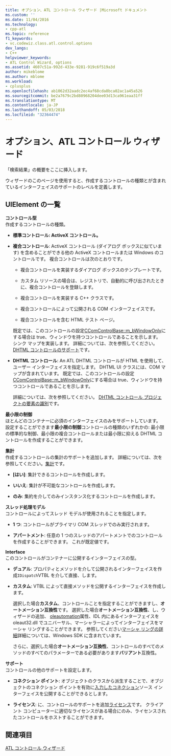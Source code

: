 ```yaml
---
title: オプション、ATL コントロール ウィザード |Microsoft ドキュメント
ms.custom: ''
ms.date: 11/04/2016
ms.technology:
- cpp-atl
ms.topic: reference
f1_keywords:
- vc.codewiz.class.atl.control.options
dev_langs:
- C++
helpviewer_keywords:
- ATL Control Wizard, options
ms.assetid: 4607c51a-992d-433e-9281-919c6f519a3d
author: mikeblome
ms.author: mblome
ms.workload:
- cplusplus
ms.openlocfilehash: ab1062d32aadc2ec4af68cda8bca02ac1a45a526
ms.sourcegitcommit: be2a7679c2bd80968204dee03d13ca961eaa31ff
ms.translationtype: MT
ms.contentlocale: ja-JP
ms.lasthandoff: 05/03/2018
ms.locfileid: "32364474"
---
```

# <a name="options-atl-control-wizard"></a>オプション、ATL コントロール ウィザード
「検索結果」の概要をここに挿入します。  
  
 ウィザードのこのページを使用すると、作成するコントロールの種類とが含まれているインターフェイスのサポートのレベルを定義します。  
  
## <a name="uielement-list"></a>UIElement の一覧  
 **コントロール型**  
 作成するコントロールの種類。  
  
-   **標準コントロール: ActiveX コントロール。**  
  
-   **複合コントロール**: ActiveX コントロール (ダイアログ ボックスに似ています) を含めることができる他の ActiveX コントロールまたは Windows のコントロールです。 複合コントロールは次のとおりです。  
  
    -   複合コントロールを実装するダイアログ ボックスのテンプレートです。  
  
    -   カスタム リソースの場合は、レジストリで、自動的に呼び出されたときに、複合コントロールを登録します。  
  
    -   複合コントロールを実装する C++ クラスです。  
  
    -   複合コントロールによって公開される COM インターフェイスです。  
  
    -   複合コントロールを含む HTML テスト ページ。  
  
     既定では、このコントロールの設定[CComControlBase::m_bWindowOnly](../../atl/reference/ccomcontrolbase-class.md#m_bwindowonly)にする場合は true、ウィンドウを持つコントロールであることを示します。 シンク マップを実装します。 詳細については、次を参照してください。 [DHTML コントロールのサポート](../../atl/atl-support-for-dhtml-controls.md)です。  
  
-   **DHTML コントロール**: An ATL DHTML コントロールが HTML を使用して、ユーザー インターフェイスを指定します。 DHTML UI クラスには、COM マップが含まれています。 既定では、このコントロールの設定[CComControlBase::m_bWindowOnly](../../atl/reference/ccomcontrolbase-class.md#m_bwindowonly)にする場合は true、ウィンドウを持つコントロールであることを示します。  
  
     詳細については、次を参照してください。 [DHTML コントロール プロジェクトの要素の識別](../../atl/identifying-the-elements-of-the-dhtml-control-project.md)です。  
  
 **最小限の制御**  
 ほとんどのコンテナーに必須のインターフェイスのみをサポートしています。 設定することができます**最小限の制御**コントロールの種類のいずれかの: 最小限の標準的な制御、最小限の複合コントロールまたは最小限に抑える DHTML コントロールを作成することができます。  
  
 **集計**  
 作成するコントロールの集計のサポートを追加します。 詳細については、次を参照してください。[集計](../../atl/aggregation.md)です。  
  
-   **[はい]**: 集計できるコントロールを作成します。  
  
-   **いいえ**: 集計が不可能なコントロールを作成します。  
  
-   **のみ**: 集約を介してのみインスタンス化するコントロールを作成します。  
  
 **スレッド処理モデル**  
 コントロールによってスレッド モデルが使用されることを指定します。  
  
-   **1 つ**: コントロールがプライマリ COM スレッドでのみ実行されます。  
  
-   **アパートメント**: 任意の 1 つのスレッドのアパートメントでのコントロールを作成することができます。 これが既定値です。  
  
 **Interface**  
 このコントロールがコンテナーに公開するインターフェイスの型。  
  
-   **デュアル**: プロパティとメソッドを介して公開されるインターフェイスを作成`IDispatch`VTBL を介して直接、します。  
  
-   **カスタム**: VTBL によって直接メソッドを公開するインターフェイスを作成します。  
  
     選択した場合**カスタム**、コントロールことを指定することができますし、**オートメーション互換性**です。 選択した場合**オートメーション互換性**、し、ウィザードの追加、 [oleautomation](../../windows/oleautomation.md)属性、IDL 内にあるインターフェイスを oleaut32.dll でユニバーサル、マーシャラーによってインターフェイスをマーシャ リングすることができます。 参照してください[マーシャ リングの詳細](http://msdn.microsoft.com/library/windows/desktop/ms692621)詳細については、Windows SDK に含まれています。  
  
     さらに、選択した場合**オートメーション互換性**、コントロールのすべてのメソッドのすべてのパラメーターである必要があります**バリアント**互換性。  
  
 **サポート**  
 コントロールの他のサポートを設定します。  
  
-   **コネクション ポイント**: オブジェクトのクラスから派生することで、オブジェクトのコネクション ポイントを有効に[入力したコネクション](../../atl/reference/iconnectionpointcontainerimpl-class.md)ソース インターフェイスを公開することができるとします。  
  
-   **ライセンス**: に、コントロールのサポートを追加[ライセンス](http://msdn.microsoft.com/library/windows/desktop/ms690543)です。 クライアント コンピューターに適切なライセンスがある場合にのみ、ライセンスされたコントロールをホストすることができます。  
  
## <a name="see-also"></a>関連項目  
 [ATL コントロール ウィザード](../../atl/reference/atl-control-wizard.md)

